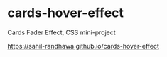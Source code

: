 # cards-hover-effect

Cards Fader Effect, CSS mini-project

https://sahil-randhawa.github.io/cards-hover-effect
